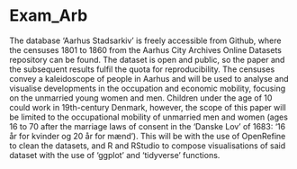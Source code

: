 # Exam_Arb
The database ‘Aarhus Stadsarkiv’ is freely accessible from Github, where the censuses 1801 to 1860 from the Aarhus City Archives Online Datasets repository can be found. The dataset is open and public, so the paper and the subsequent results fulfil the quota for reproducibility. The censuses convey a kaleidoscope of people in Aarhus and will be used to analyse and visualise developments in the occupation and economic mobility, focusing on the unmarried young women and men. Children under the age of 10 could work in 19th-century Denmark, however, the scope of this paper will be limited to the occupational mobility of unmarried men and women (ages 16 to 70 after the marriage laws of consent in the ‘Danske Lov’ of 1683: ‘16 år for kvinder og 20 år for mænd’). This will be with the use of OpenRefine to clean the datasets, and R and RStudio to compose visualisations of said dataset with the use of ‘ggplot’ and ‘tidyverse’ functions.
